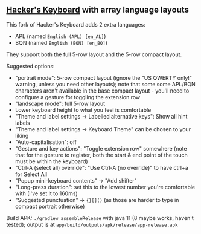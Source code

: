 ## [Hacker's Keyboard](https://play.google.com/store/apps/details?id=org.pocketworkstation.pckeyboard) with array language layouts

This fork of Hacker's Keyboard adds 2 extra languages:

- APL (named `English (APL) [en_AL]`)
- BQN (named `English (BQN) [en_BQ]`)

They support both the full 5-row layout and the 5-row compact layout.

Suggested options:

- "portrait mode": 5-row compact layout (ignore the "US QWERTY only!" warning, unless you need other layouts); note that some some APL/BQN characters aren't available in the base compact layout - you'll need to configure a gesture for toggling the extension row
- "landscape mode": full 5-row layout
- Lower keyboard height to what you feel is comfortable
- "Theme and label settings → Labelled alternative keys": Show all hint labels
- "Theme and label settings → Keyboard Theme" can be chosen to your liking
- "Auto-capitalisation": off
- "Gesture and key actions": "Toggle extension row" somewhere (note that for the gesture to register, both the start & end point of the touch must be within the keyboard)
- "Ctrl-A (select all) override": "Use Ctrl-A (no override)" to have ctrl+a for Select All
- "Popup mini-keyboard contents" → "Add shifter"
- "Long-press duration": set this to the lowest number you're comfortable with (I've set it to 160ms)
- "Suggested punctuation" → `{}[]()` (as those are harder to type in compact portrait otherwise)

Build APK: `./gradlew assembleRelease` with java 11 (8 maybe works, haven't tested); output is at `app/build/outputs/apk/release/app-release.apk`